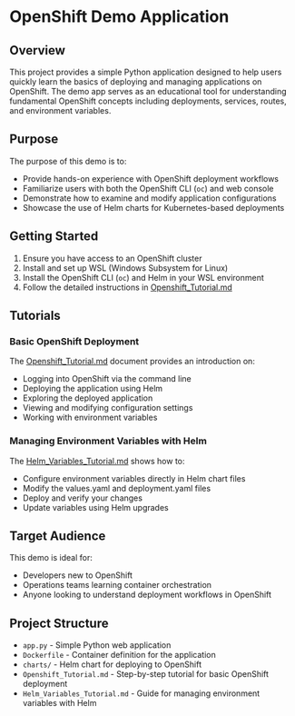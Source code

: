 # OpenShift Demo Application

## Overview

This project provides a simple Python application designed to help users quickly learn the basics of deploying and managing applications on OpenShift. The demo app serves as an educational tool for understanding fundamental OpenShift concepts including deployments, services, routes, and environment variables.

## Purpose

The purpose of this demo is to:

- Provide hands-on experience with OpenShift deployment workflows
- Familiarize users with both the OpenShift CLI (`oc`) and web console
- Demonstrate how to examine and modify application configurations
- Showcase the use of Helm charts for Kubernetes-based deployments

## Getting Started

1. Ensure you have access to an OpenShift cluster
2. Install and set up WSL (Windows Subsystem for Linux)
3. Install the OpenShift CLI (`oc`) and Helm in your WSL environment
4. Follow the detailed instructions in [Openshift_Tutorial.md](./Openshift_Tutorial.md)

## Tutorials

### Basic OpenShift Deployment
The [Openshift_Tutorial.md](./Openshift_Tutorial.md) document provides an introduction on:

- Logging into OpenShift via the command line
- Deploying the application using Helm
- Exploring the deployed application
- Viewing and modifying configuration settings
- Working with environment variables

### Managing Environment Variables with Helm
The [Helm_Variables_Tutorial.md](./Helm_Variables_Tutorial.md) shows how to:

- Configure environment variables directly in Helm chart files
- Modify the values.yaml and deployment.yaml files
- Deploy and verify your changes
- Update variables using Helm upgrades

## Target Audience

This demo is ideal for:
- Developers new to OpenShift
- Operations teams learning container orchestration
- Anyone looking to understand deployment workflows in OpenShift

## Project Structure

- `app.py` - Simple Python web application
- `Dockerfile` - Container definition for the application
- `charts/` - Helm chart for deploying to OpenShift
- `Openshift_Tutorial.md` - Step-by-step tutorial for basic OpenShift deployment
- `Helm_Variables_Tutorial.md` - Guide for managing environment variables with Helm